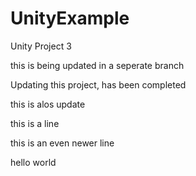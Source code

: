 # UnityExample
Unity Project 3

this is being updated in a seperate branch 

Updating this project, has been completed 

this is alos update

this is a line 


this is an even newer line 


hello world 